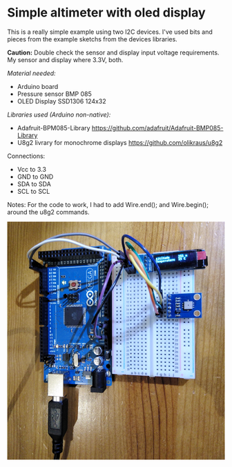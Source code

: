 # Simple altimeter with oled display

This is a really simple example using two I2C devices. I've used bits and pieces from the example sketchs from the devices libraries. 

**Caution:** Double check the sensor and display input voltage requirements.
My sensor and display where 3.3V, both.

_Material needed:_

- Arduino board
- Pressure sensor BMP 085
- OLED Display SSD1306 124x32

_Libraries used (Arduino non-native):_

- Adafruit-BPM085-Library https://github.com/adafruit/Adafruit-BMP085-Library
- U8g2 livrary for monochrome displays https://github.com/olikraus/u8g2

Connections:
- Vcc to 3.3
- GND to GND
- SDA to SDA
- SCL to SCL

Notes:
For the code to work, I had to add Wire.end(); and Wire.begin(); around the u8g2 commands. 

![](https://github.com/LCLLajas/Simple-altimeter-with-oled/blob/master/Connections.jpg)

